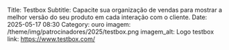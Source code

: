 Title: Testbox
Subtitle: Capacite sua organização de vendas para mostrar a melhor versão do seu produto em cada interação com o cliente.
Date: 2025-05-17 08:30
Category: ouro
imagem: /theme/img/patrocinadores/2025/testbox.png
imagem_alt: Logo testbox
link: https://www.testbox.com/